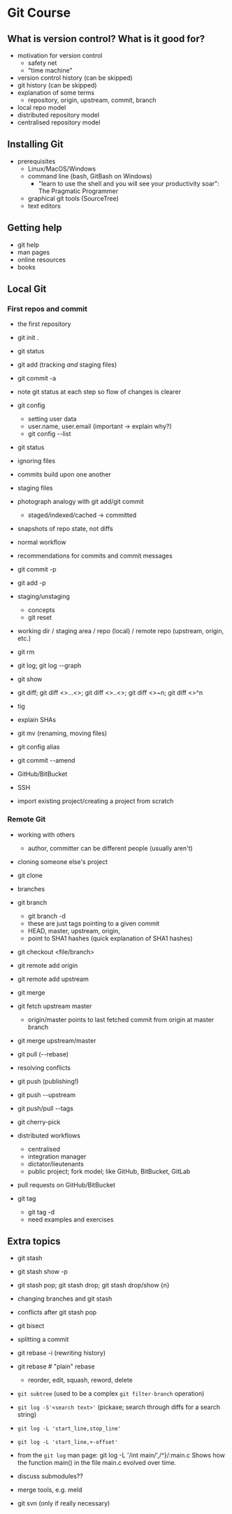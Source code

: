# Git Course

## What is version control?  What is it good for?

 - motivation for version control
   - safety net
   - "time machine"
 - version control history (can be skipped)
 - git history (can be skipped)
 - explanation of some terms
   - repository, origin, upstream, commit, branch
 - local repo model
 - distributed repository model
 - centralised repository model

## Installing Git

 - prerequisites
   - Linux/MacOS/Windows
   - command line (bash, GitBash on Windows)
     - "learn to use the shell and you will see your productivity soar":
       The Pragmatic Programmer
   - graphical git tools (SourceTree)
   - text editors

## Getting help

 - git help
 - man pages
 - online resources
 - books

## Local Git

### First repos and commit

 - the first repository
 - git init .
 - git status
 - git add  (tracking *and* staging files)
 - git commit -a
 - note git status at each step so flow of changes is clearer
 - git config
   - setting user data
   - user.name, user.email (important -> explain why?)
   - git config --list


 - git status
 - ignoring files

 - commits build upon one another
 - staging files
 - photograph analogy with git add/git commit
   - staged/indexed/cached -> committed
 - snapshots of repo state, not diffs

 - normal workflow

 - recommendations for commits and commit messages

 - git commit -p
 - git add -p

 - staging/unstaging
   - concepts
   - git reset

 - working dir / staging area / repo (local) / remote repo (upstream,
   origin, etc.)

 - git rm
 - git log; git log --graph
 - git show
 - git diff; git diff <>...<>; git diff <>..<>; git diff <>~n; git diff <>^n
 - tig
 - explain SHAs

 - git mv  (renaming, moving files)
 - git config alias

 - git commit --amend

 - GitHub/BitBucket
 - SSH

 - import existing project/creating a project from scratch

### Remote Git

 - working with others
   - author, committer can be different people (usually aren't)

 - cloning someone else's project
 - git clone
 - branches
 - git branch
   - git branch -d
   - these are just tags pointing to a given commit
   - HEAD, master, upstream, origin, <branchname>
   - point to SHA1 hashes (quick explanation of SHA1 hashes)
 - git checkout <file/branch>
 - git remote add origin <reponame>
 - git remote add upstream <reponame>
 - git merge <branchname>
 - git fetch upstream master
   - origin/master points to last fetched commit from origin at master branch
 - git merge upstream/master
 - git pull (--rebase)
 - resolving conflicts
 - git push   (publishing!)
 - git push --upstream <alias> <branch>
 - git push/pull --tags
 - git cherry-pick

 - distributed workflows
   - centralised
   - integration manager
   - dictator/lieutenants
   - public project; fork model; like GitHub, BitBucket, GitLab

 - pull requests on GitHub/BitBucket

 - git tag
   - git tag -d
   - need examples and exercises

## Extra topics

 - git stash
 - git stash show -p
 - git stash pop; git stash drop; git stash drop/show {n}
 - changing branches and git stash
 - conflicts after git stash pop
 - git bisect
 - splitting a commit

 - git rebase -i (rewriting history)
 - git rebase <branchname>   # "plain" rebase
   - reorder, edit, squash, reword, delete

 - `git subtree` (used to be a complex `git filter-branch` operation)

 - `git log -S'<search text>'`  (pickaxe; search through diffs for a search string)
 - `git log -L 'start_line,stop_line'`
 - `git log -L 'start_line,+-offset'`
 - from the `git log` man page:
git log -L '/int main/',/^}/:main.c
Shows how the function main() in the file main.c evolved over time.

 - discuss submodules??
 - merge tools, e.g. meld
 - git svn (only if really necessary)
